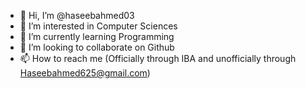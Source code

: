 - 👋 Hi, I’m @haseebahmed03
- 👀 I’m interested in Computer Sciences
- 🌱 I’m currently learning Programming
- 💞️ I’m looking to collaborate on Github
- 📫 How to reach me (Officially through IBA and unofficially through Haseebahmed625@gmail.com)

<!---
haseebahmed03/haseebahmed03 is a ✨ special ✨ repository because its `README.md` (this file) appears on your GitHub profile.
You can click the Preview link to take a look at your changes.
--->
